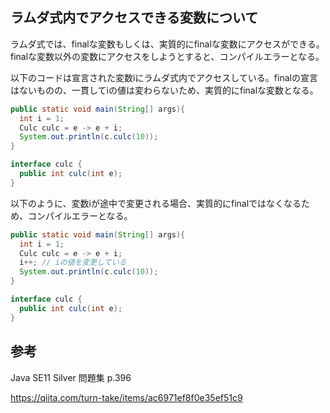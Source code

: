 ## ラムダ式内でアクセスできる変数について

ラムダ式では、finalな変数もしくは、実質的にfinalな変数にアクセスができる。
finalな変数以外の変数にアクセスをしようとすると、コンパイルエラーとなる。

以下のコードは宣言された変数iにラムダ式内でアクセスしている。finalの宣言はないものの、一貫してiの値は変わらないため、実質的にfinalな変数となる。

```Java
public static void main(String[] args){
  int i = 1;
  Culc culc = e -> e + i;
  System.out.println(c.culc(10));
}

interface culc {
  public int culc(int e);
}

```

以下のように、変数iが途中で変更される場合、実質的にfinalではなくなるため、コンパイルエラーとなる。

```Java
public static void main(String[] args){
  int i = 1;
  Culc culc = e -> e + i; 
  i++; // iの値を変更している
  System.out.println(c.culc(10)); 
}

interface culc {
  public int culc(int e);
}
```

## 参考

Java SE11 Silver 問題集 p.396

https://qiita.com/turn-take/items/ac6971ef8f0e35ef51c9

